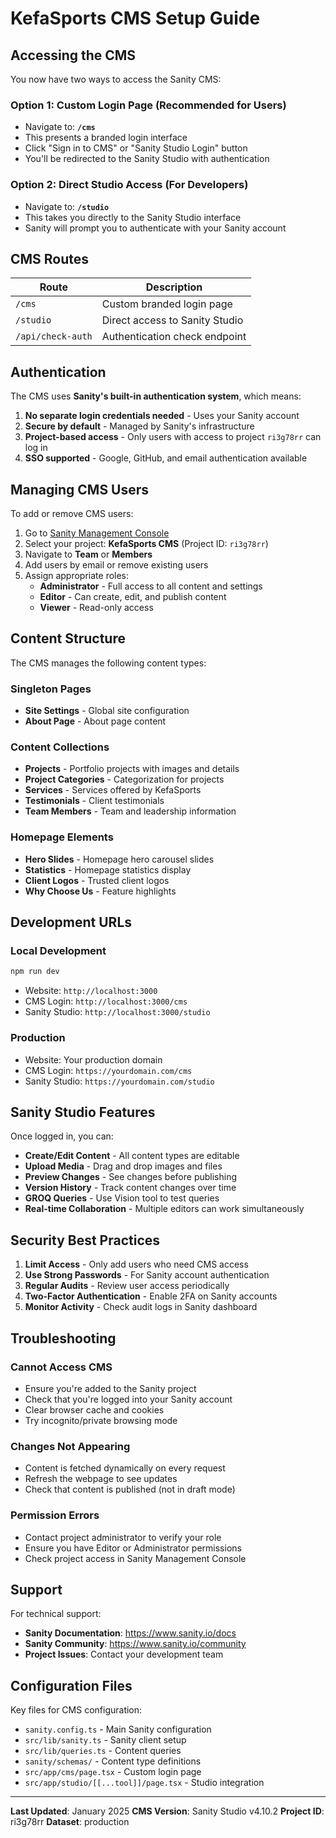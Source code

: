 # KefaSports CMS Setup Guide

## Accessing the CMS

You now have two ways to access the Sanity CMS:

### Option 1: Custom Login Page (Recommended for Users)
- Navigate to: **`/cms`**
- This presents a branded login interface
- Click "Sign in to CMS" or "Sanity Studio Login" button
- You'll be redirected to the Sanity Studio with authentication

### Option 2: Direct Studio Access (For Developers)
- Navigate to: **`/studio`**
- This takes you directly to the Sanity Studio interface
- Sanity will prompt you to authenticate with your Sanity account

## CMS Routes

| Route | Description |
|-------|-------------|
| `/cms` | Custom branded login page |
| `/studio` | Direct access to Sanity Studio |
| `/api/check-auth` | Authentication check endpoint |

## Authentication

The CMS uses **Sanity's built-in authentication system**, which means:

1. **No separate login credentials needed** - Uses your Sanity account
2. **Secure by default** - Managed by Sanity's infrastructure
3. **Project-based access** - Only users with access to project `ri3g78rr` can log in
4. **SSO supported** - Google, GitHub, and email authentication available

## Managing CMS Users

To add or remove CMS users:

1. Go to [Sanity Management Console](https://www.sanity.io/manage)
2. Select your project: **KefaSports CMS** (Project ID: `ri3g78rr`)
3. Navigate to **Team** or **Members**
4. Add users by email or remove existing users
5. Assign appropriate roles:
   - **Administrator** - Full access to all content and settings
   - **Editor** - Can create, edit, and publish content
   - **Viewer** - Read-only access

## Content Structure

The CMS manages the following content types:

### Singleton Pages
- **Site Settings** - Global site configuration
- **About Page** - About page content

### Content Collections
- **Projects** - Portfolio projects with images and details
- **Project Categories** - Categorization for projects
- **Services** - Services offered by KefaSports
- **Testimonials** - Client testimonials
- **Team Members** - Team and leadership information

### Homepage Elements
- **Hero Slides** - Homepage hero carousel slides
- **Statistics** - Homepage statistics display
- **Client Logos** - Trusted client logos
- **Why Choose Us** - Feature highlights

## Development URLs

### Local Development
```bash
npm run dev
```
- Website: `http://localhost:3000`
- CMS Login: `http://localhost:3000/cms`
- Sanity Studio: `http://localhost:3000/studio`

### Production
- Website: Your production domain
- CMS Login: `https://yourdomain.com/cms`
- Sanity Studio: `https://yourdomain.com/studio`

## Sanity Studio Features

Once logged in, you can:

- **Create/Edit Content** - All content types are editable
- **Upload Media** - Drag and drop images and files
- **Preview Changes** - See changes before publishing
- **Version History** - Track content changes over time
- **GROQ Queries** - Use Vision tool to test queries
- **Real-time Collaboration** - Multiple editors can work simultaneously

## Security Best Practices

1. **Limit Access** - Only add users who need CMS access
2. **Use Strong Passwords** - For Sanity account authentication
3. **Regular Audits** - Review user access periodically
4. **Two-Factor Authentication** - Enable 2FA on Sanity accounts
5. **Monitor Activity** - Check audit logs in Sanity dashboard

## Troubleshooting

### Cannot Access CMS
- Ensure you're added to the Sanity project
- Check that you're logged into your Sanity account
- Clear browser cache and cookies
- Try incognito/private browsing mode

### Changes Not Appearing
- Content is fetched dynamically on every request
- Refresh the webpage to see updates
- Check that content is published (not in draft mode)

### Permission Errors
- Contact project administrator to verify your role
- Ensure you have Editor or Administrator permissions
- Check project access in Sanity Management Console

## Support

For technical support:
- **Sanity Documentation**: https://www.sanity.io/docs
- **Sanity Community**: https://www.sanity.io/community
- **Project Issues**: Contact your development team

## Configuration Files

Key files for CMS configuration:

- `sanity.config.ts` - Main Sanity configuration
- `src/lib/sanity.ts` - Sanity client setup
- `src/lib/queries.ts` - Content queries
- `sanity/schemas/` - Content type definitions
- `src/app/cms/page.tsx` - Custom login page
- `src/app/studio/[[...tool]]/page.tsx` - Studio integration

---

**Last Updated**: January 2025
**CMS Version**: Sanity Studio v4.10.2
**Project ID**: ri3g78rr
**Dataset**: production
